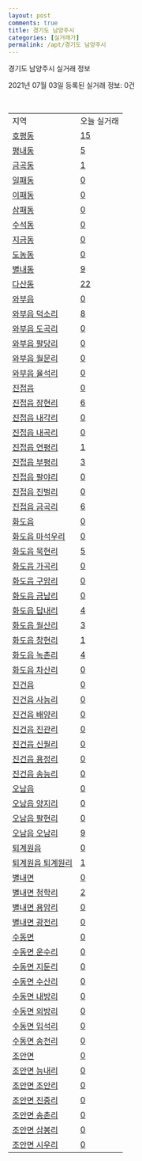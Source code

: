 ```yaml
---
layout: post
comments: true
title: 경기도 남양주시
categories: [실거래가]
permalink: /apt/경기도 남양주시
---
```


경기도 남양주시 실거래 정보

2021년 07월 03일 등록된 실거래 정보: 0건

<script type="text/javascript">
  google.charts.load('current', {'packages':['corechart']});
  google.charts.setOnLoadCallback(drawChart);

  function drawChart() {
    var data = google.visualization.arrayToDataTable([['거래일', '매매', '전월세', '전매'], ['20-07', 1418, 1644, 149], ['20-08', 798, 1339, 90], ['20-09', 750, 1254, 74], ['20-10', 901, 1286, 69], ['20-11', 1157, 1200, 113], ['20-12', 1446, 1493, 69], ['21-01', 1454, 1484, 49], ['21-02', 835, 1244, 31], ['21-03', 759, 1607, 42], ['21-04', 561, 1174, 37], ['21-05', 681, 1075, 35], ['21-06', 338, 968, 17]]);

    var options = {
      title: '최근 유형별 거래량 추이',
      legend: { position: 'bottom' }
    };

    var chart = new google.visualization.LineChart(document.getElementById('columnchart_material'));
    chart.draw(data, (options));
  }
</script>

<div id="columnchart_material" style="width: 95%; margin-left: -35px"></div>
<br>
<table class="sortable">
  <tr>
    <td>지역</td>
    <td>오늘 실거래</td>
  </tr>

  
  <tr class="item">
    <td><a href="경기도 남양주시 호평동">호평동</a></td>
    <td><a href="경기도 남양주시 호평동">15</a></td>
  </tr>
    

  <tr class="item">
    <td><a href="경기도 남양주시 평내동">평내동</a></td>
    <td><a href="경기도 남양주시 평내동">5</a></td>
  </tr>
    

  <tr class="item">
    <td><a href="경기도 남양주시 금곡동">금곡동</a></td>
    <td><a href="경기도 남양주시 금곡동">1</a></td>
  </tr>
    

  <tr class="item">
    <td><a href="경기도 남양주시 일패동">일패동</a></td>
    <td><a href="경기도 남양주시 일패동">0</a></td>
  </tr>
    

  <tr class="item">
    <td><a href="경기도 남양주시 이패동">이패동</a></td>
    <td><a href="경기도 남양주시 이패동">0</a></td>
  </tr>
    

  <tr class="item">
    <td><a href="경기도 남양주시 삼패동">삼패동</a></td>
    <td><a href="경기도 남양주시 삼패동">0</a></td>
  </tr>
    

  <tr class="item">
    <td><a href="경기도 남양주시 수석동">수석동</a></td>
    <td><a href="경기도 남양주시 수석동">0</a></td>
  </tr>
    

  <tr class="item">
    <td><a href="경기도 남양주시 지금동">지금동</a></td>
    <td><a href="경기도 남양주시 지금동">0</a></td>
  </tr>
    

  <tr class="item">
    <td><a href="경기도 남양주시 도농동">도농동</a></td>
    <td><a href="경기도 남양주시 도농동">0</a></td>
  </tr>
    

  <tr class="item">
    <td><a href="경기도 남양주시 별내동">별내동</a></td>
    <td><a href="경기도 남양주시 별내동">9</a></td>
  </tr>
    

  <tr class="item">
    <td><a href="경기도 남양주시 다산동">다산동</a></td>
    <td><a href="경기도 남양주시 다산동">22</a></td>
  </tr>
    

  <tr class="item">
    <td><a href="경기도 남양주시 와부읍">와부읍</a></td>
    <td><a href="경기도 남양주시 와부읍">0</a></td>
  </tr>
    

  <tr class="item">
    <td><a href="경기도 남양주시 와부읍 덕소리">와부읍 덕소리</a></td>
    <td><a href="경기도 남양주시 와부읍 덕소리">8</a></td>
  </tr>
    

  <tr class="item">
    <td><a href="경기도 남양주시 와부읍 도곡리">와부읍 도곡리</a></td>
    <td><a href="경기도 남양주시 와부읍 도곡리">0</a></td>
  </tr>
    

  <tr class="item">
    <td><a href="경기도 남양주시 와부읍 팔당리">와부읍 팔당리</a></td>
    <td><a href="경기도 남양주시 와부읍 팔당리">0</a></td>
  </tr>
    

  <tr class="item">
    <td><a href="경기도 남양주시 와부읍 월문리">와부읍 월문리</a></td>
    <td><a href="경기도 남양주시 와부읍 월문리">0</a></td>
  </tr>
    

  <tr class="item">
    <td><a href="경기도 남양주시 와부읍 율석리">와부읍 율석리</a></td>
    <td><a href="경기도 남양주시 와부읍 율석리">0</a></td>
  </tr>
    

  <tr class="item">
    <td><a href="경기도 남양주시 진접읍">진접읍</a></td>
    <td><a href="경기도 남양주시 진접읍">0</a></td>
  </tr>
    

  <tr class="item">
    <td><a href="경기도 남양주시 진접읍 장현리">진접읍 장현리</a></td>
    <td><a href="경기도 남양주시 진접읍 장현리">6</a></td>
  </tr>
    

  <tr class="item">
    <td><a href="경기도 남양주시 진접읍 내각리">진접읍 내각리</a></td>
    <td><a href="경기도 남양주시 진접읍 내각리">0</a></td>
  </tr>
    

  <tr class="item">
    <td><a href="경기도 남양주시 진접읍 내곡리">진접읍 내곡리</a></td>
    <td><a href="경기도 남양주시 진접읍 내곡리">0</a></td>
  </tr>
    

  <tr class="item">
    <td><a href="경기도 남양주시 진접읍 연평리">진접읍 연평리</a></td>
    <td><a href="경기도 남양주시 진접읍 연평리">1</a></td>
  </tr>
    

  <tr class="item">
    <td><a href="경기도 남양주시 진접읍 부평리">진접읍 부평리</a></td>
    <td><a href="경기도 남양주시 진접읍 부평리">3</a></td>
  </tr>
    

  <tr class="item">
    <td><a href="경기도 남양주시 진접읍 팔야리">진접읍 팔야리</a></td>
    <td><a href="경기도 남양주시 진접읍 팔야리">0</a></td>
  </tr>
    

  <tr class="item">
    <td><a href="경기도 남양주시 진접읍 진벌리">진접읍 진벌리</a></td>
    <td><a href="경기도 남양주시 진접읍 진벌리">0</a></td>
  </tr>
    

  <tr class="item">
    <td><a href="경기도 남양주시 진접읍 금곡리">진접읍 금곡리</a></td>
    <td><a href="경기도 남양주시 진접읍 금곡리">6</a></td>
  </tr>
    

  <tr class="item">
    <td><a href="경기도 남양주시 화도읍">화도읍</a></td>
    <td><a href="경기도 남양주시 화도읍">0</a></td>
  </tr>
    

  <tr class="item">
    <td><a href="경기도 남양주시 화도읍 마석우리">화도읍 마석우리</a></td>
    <td><a href="경기도 남양주시 화도읍 마석우리">0</a></td>
  </tr>
    

  <tr class="item">
    <td><a href="경기도 남양주시 화도읍 묵현리">화도읍 묵현리</a></td>
    <td><a href="경기도 남양주시 화도읍 묵현리">5</a></td>
  </tr>
    

  <tr class="item">
    <td><a href="경기도 남양주시 화도읍 가곡리">화도읍 가곡리</a></td>
    <td><a href="경기도 남양주시 화도읍 가곡리">0</a></td>
  </tr>
    

  <tr class="item">
    <td><a href="경기도 남양주시 화도읍 구암리">화도읍 구암리</a></td>
    <td><a href="경기도 남양주시 화도읍 구암리">0</a></td>
  </tr>
    

  <tr class="item">
    <td><a href="경기도 남양주시 화도읍 금남리">화도읍 금남리</a></td>
    <td><a href="경기도 남양주시 화도읍 금남리">0</a></td>
  </tr>
    

  <tr class="item">
    <td><a href="경기도 남양주시 화도읍 답내리">화도읍 답내리</a></td>
    <td><a href="경기도 남양주시 화도읍 답내리">4</a></td>
  </tr>
    

  <tr class="item">
    <td><a href="경기도 남양주시 화도읍 월산리">화도읍 월산리</a></td>
    <td><a href="경기도 남양주시 화도읍 월산리">3</a></td>
  </tr>
    

  <tr class="item">
    <td><a href="경기도 남양주시 화도읍 창현리">화도읍 창현리</a></td>
    <td><a href="경기도 남양주시 화도읍 창현리">1</a></td>
  </tr>
    

  <tr class="item">
    <td><a href="경기도 남양주시 화도읍 녹촌리">화도읍 녹촌리</a></td>
    <td><a href="경기도 남양주시 화도읍 녹촌리">4</a></td>
  </tr>
    

  <tr class="item">
    <td><a href="경기도 남양주시 화도읍 차산리">화도읍 차산리</a></td>
    <td><a href="경기도 남양주시 화도읍 차산리">0</a></td>
  </tr>
    

  <tr class="item">
    <td><a href="경기도 남양주시 진건읍">진건읍</a></td>
    <td><a href="경기도 남양주시 진건읍">0</a></td>
  </tr>
    

  <tr class="item">
    <td><a href="경기도 남양주시 진건읍 사능리">진건읍 사능리</a></td>
    <td><a href="경기도 남양주시 진건읍 사능리">0</a></td>
  </tr>
    

  <tr class="item">
    <td><a href="경기도 남양주시 진건읍 배양리">진건읍 배양리</a></td>
    <td><a href="경기도 남양주시 진건읍 배양리">0</a></td>
  </tr>
    

  <tr class="item">
    <td><a href="경기도 남양주시 진건읍 진관리">진건읍 진관리</a></td>
    <td><a href="경기도 남양주시 진건읍 진관리">0</a></td>
  </tr>
    

  <tr class="item">
    <td><a href="경기도 남양주시 진건읍 신월리">진건읍 신월리</a></td>
    <td><a href="경기도 남양주시 진건읍 신월리">0</a></td>
  </tr>
    

  <tr class="item">
    <td><a href="경기도 남양주시 진건읍 용정리">진건읍 용정리</a></td>
    <td><a href="경기도 남양주시 진건읍 용정리">0</a></td>
  </tr>
    

  <tr class="item">
    <td><a href="경기도 남양주시 진건읍 송능리">진건읍 송능리</a></td>
    <td><a href="경기도 남양주시 진건읍 송능리">0</a></td>
  </tr>
    

  <tr class="item">
    <td><a href="경기도 남양주시 오남읍">오남읍</a></td>
    <td><a href="경기도 남양주시 오남읍">0</a></td>
  </tr>
    

  <tr class="item">
    <td><a href="경기도 남양주시 오남읍 양지리">오남읍 양지리</a></td>
    <td><a href="경기도 남양주시 오남읍 양지리">0</a></td>
  </tr>
    

  <tr class="item">
    <td><a href="경기도 남양주시 오남읍 팔현리">오남읍 팔현리</a></td>
    <td><a href="경기도 남양주시 오남읍 팔현리">0</a></td>
  </tr>
    

  <tr class="item">
    <td><a href="경기도 남양주시 오남읍 오남리">오남읍 오남리</a></td>
    <td><a href="경기도 남양주시 오남읍 오남리">9</a></td>
  </tr>
    

  <tr class="item">
    <td><a href="경기도 남양주시 퇴계원읍">퇴계원읍</a></td>
    <td><a href="경기도 남양주시 퇴계원읍">0</a></td>
  </tr>
    

  <tr class="item">
    <td><a href="경기도 남양주시 퇴계원읍 퇴계원리">퇴계원읍 퇴계원리</a></td>
    <td><a href="경기도 남양주시 퇴계원읍 퇴계원리">1</a></td>
  </tr>
    

  <tr class="item">
    <td><a href="경기도 남양주시 별내면">별내면</a></td>
    <td><a href="경기도 남양주시 별내면">0</a></td>
  </tr>
    

  <tr class="item">
    <td><a href="경기도 남양주시 별내면 청학리">별내면 청학리</a></td>
    <td><a href="경기도 남양주시 별내면 청학리">2</a></td>
  </tr>
    

  <tr class="item">
    <td><a href="경기도 남양주시 별내면 용암리">별내면 용암리</a></td>
    <td><a href="경기도 남양주시 별내면 용암리">0</a></td>
  </tr>
    

  <tr class="item">
    <td><a href="경기도 남양주시 별내면 광전리">별내면 광전리</a></td>
    <td><a href="경기도 남양주시 별내면 광전리">0</a></td>
  </tr>
    

  <tr class="item">
    <td><a href="경기도 남양주시 수동면">수동면</a></td>
    <td><a href="경기도 남양주시 수동면">0</a></td>
  </tr>
    

  <tr class="item">
    <td><a href="경기도 남양주시 수동면 운수리">수동면 운수리</a></td>
    <td><a href="경기도 남양주시 수동면 운수리">0</a></td>
  </tr>
    

  <tr class="item">
    <td><a href="경기도 남양주시 수동면 지둔리">수동면 지둔리</a></td>
    <td><a href="경기도 남양주시 수동면 지둔리">0</a></td>
  </tr>
    

  <tr class="item">
    <td><a href="경기도 남양주시 수동면 수산리">수동면 수산리</a></td>
    <td><a href="경기도 남양주시 수동면 수산리">0</a></td>
  </tr>
    

  <tr class="item">
    <td><a href="경기도 남양주시 수동면 내방리">수동면 내방리</a></td>
    <td><a href="경기도 남양주시 수동면 내방리">0</a></td>
  </tr>
    

  <tr class="item">
    <td><a href="경기도 남양주시 수동면 외방리">수동면 외방리</a></td>
    <td><a href="경기도 남양주시 수동면 외방리">0</a></td>
  </tr>
    

  <tr class="item">
    <td><a href="경기도 남양주시 수동면 입석리">수동면 입석리</a></td>
    <td><a href="경기도 남양주시 수동면 입석리">0</a></td>
  </tr>
    

  <tr class="item">
    <td><a href="경기도 남양주시 수동면 송천리">수동면 송천리</a></td>
    <td><a href="경기도 남양주시 수동면 송천리">0</a></td>
  </tr>
    

  <tr class="item">
    <td><a href="경기도 남양주시 조안면">조안면</a></td>
    <td><a href="경기도 남양주시 조안면">0</a></td>
  </tr>
    

  <tr class="item">
    <td><a href="경기도 남양주시 조안면 능내리">조안면 능내리</a></td>
    <td><a href="경기도 남양주시 조안면 능내리">0</a></td>
  </tr>
    

  <tr class="item">
    <td><a href="경기도 남양주시 조안면 조안리">조안면 조안리</a></td>
    <td><a href="경기도 남양주시 조안면 조안리">0</a></td>
  </tr>
    

  <tr class="item">
    <td><a href="경기도 남양주시 조안면 진중리">조안면 진중리</a></td>
    <td><a href="경기도 남양주시 조안면 진중리">0</a></td>
  </tr>
    

  <tr class="item">
    <td><a href="경기도 남양주시 조안면 송촌리">조안면 송촌리</a></td>
    <td><a href="경기도 남양주시 조안면 송촌리">0</a></td>
  </tr>
    

  <tr class="item">
    <td><a href="경기도 남양주시 조안면 삼봉리">조안면 삼봉리</a></td>
    <td><a href="경기도 남양주시 조안면 삼봉리">0</a></td>
  </tr>
    

  <tr class="item">
    <td><a href="경기도 남양주시 조안면 시우리">조안면 시우리</a></td>
    <td><a href="경기도 남양주시 조안면 시우리">0</a></td>
  </tr>
    


</table>


    